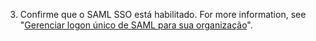 3. Confirme que o SAML SSO está habilitado. For more information, see "[Gerenciar logon único de SAML para sua organização](/articles/managing-saml-single-sign-on-for-your-organization)".
